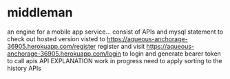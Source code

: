 # middleman
an engine for a mobile app service... consist of APIs and mysql statement
to check out hosted version visted to https://aqueous-anchorage-36905.herokuapp.com/register register 
and visit https://aqueous-anchorage-36905.herokuapp.com/login to login and generate bearer token to call apis
API EXPLANATION
work in progress
need to apply sorting to the history APIs
